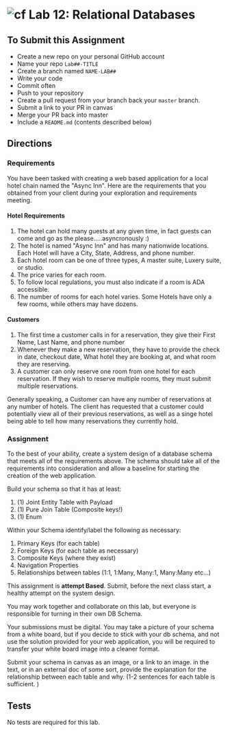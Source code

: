 ![cf](http://i.imgur.com/7v5ASc8.png) Lab 12: Relational Databases
=====================================

## To Submit this Assignment
- Create a new repo on your personal GitHub account
- Name your repo `Lab##-TITLE`
- Create a branch named `NAME-LAB##`
- Write your code
- Commit often
- Push to your repository
- Create a pull request from your branch back your `master` branch.
- Submit a link to your PR in canvas
- Merge your PR back into master
- Include a `README.md` (contents described below)

## Directions

### Requirements
You have been tasked with creating a web based application for a local hotel chain named the "Async Inn". Here are the requirements that you obtained from your client during your exploration and requirements meeting.

#### Hotel Requirements
1. The hotel can hold many guests at any given time, in fact guests can come and go as the please.....asyncronously :) 
2. The hotel is named "Async Inn" and has many nationwide locations. Each Hotel will have a City, State, Address, and phone number.
3. Each hotel room can be one of three types, A master suite, Luxery suite, or studio.
4. The price varies for each room.
5. To follow local regulations, you must also indicate if a room is ADA accessible.
6. The number of rooms for each hotel varies. Some Hotels have only a few rooms, while others may have dozens.

#### Customers
1. The first time a customer calls in for a reservation, they give their First Name, Last Name, and phone number
2. Whenever they make a new reservation, they have to provide the check in date, checkout date, What hotel they are booking at, and what room they are reserving.
3. A customer can only reserve one room from one hotel for each reservation. If they wish to reserve multiple rooms, they must submit multiple reservations. 

Generally speaking, a Customer can have any number of reservations at any number of hotels. The client has requested that a customer could potentially view all of their previous reservations, as well as a singe hotel being able to tell how many reservations they currently hold. 


### Assignment
To the best of your ability, create a system design of a database schema that meets all of the requirements above. The schema should take all of the requirements into consideration and allow a baseline for starting the creation of the web application. 

Build your schema so that it has at least:
1. (1) Joint Entity Table with Payload
2. (1) Pure Join Table (Composite keys!)
3. (1) Enum 

Within your Schema identify/label the following as necessary:
1. Primary Keys (for each table)
2. Foreign Keys (for each table as necessary)
3. Composite Keys (where they exist)
4. Navigation Properties
5. Relationships between tables (1:1, 1:Many, Many:1, Many:Many etc...)


This assignment is **attempt Based**. Submit, before the next class start, a healthy attempt on the system design. 

You may work together and collaborate on this lab, but everyone is responsible for turning in their own DB Schema. 

Your submissions must be digital. You may take a picture of your schema from a white board, but if you decide to stick with your db schema, and not use the solution provided for your web application, you will be required to transfer your white board image into a cleaner format. 

Submit your schema in canvas as an image, or a link to an image. in the text, or in an external doc of some sort, provide the explanation for the relationship between each table and why. (1-2 sentences for each table is sufficient. ) 

## Tests
No tests are required for this lab. 

